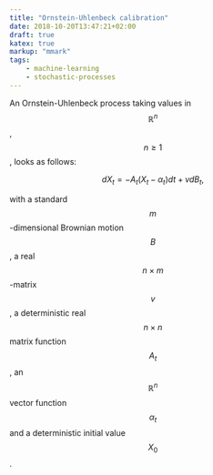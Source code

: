 ```yaml
---
title: "Ornstein-Uhlenbeck calibration"
date: 2018-10-20T13:47:21+02:00
draft: true
katex: true
markup: "mmark"
tags:
    - machine-learning
    - stochastic-processes
---
```


An Ornstein-Uhlenbeck process taking values in $$\mathbb{R}^{n}$$, $$n\geq 1$$, looks as follows: 

$$ dX_{t} = - A_{t}\left(  X_t - \alpha_{t} \right)dt + v d B_{t}, $$

with a standard $$m$$-dimensional Brownian motion $$B$$, a real $$n\times m$$-matrix
$$v$$, a deterministic real $$n\times n$$ matrix function $$A_t$$, an $$\mathbb{R}^{n}$$
vector function $$\alpha_{t}$$ and a deterministic initial value $$X_{0}$$.
